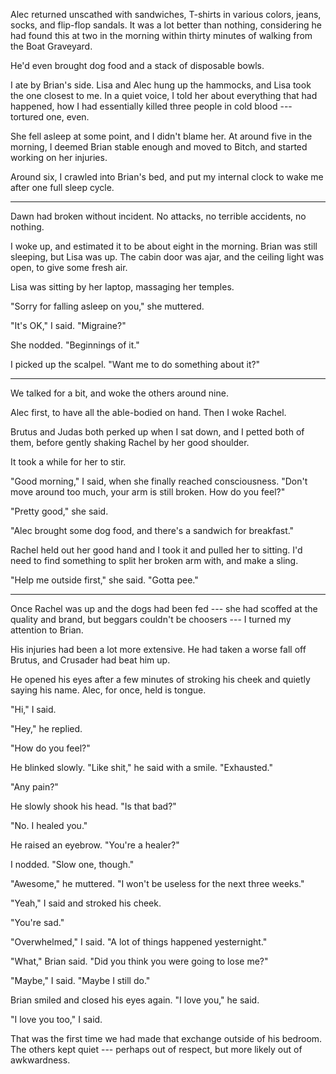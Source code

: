 Alec returned unscathed with sandwiches, T-shirts in various colors, jeans, socks, and flip-flop sandals.
It was a lot better than nothing, considering he had found this at two in the morning within thirty
minutes of walking from the Boat Graveyard.

He'd even brought dog food and a stack of disposable bowls.

I ate by Brian's side. Lisa and Alec hung up the hammocks, and Lisa took the one closest to
me. In a quiet voice, I told her about everything that had happened, how I had essentially
killed three people in cold blood --- tortured one, even.

She fell asleep at some point, and I didn't blame her. At around five in the morning, I deemed
Brian stable enough and moved to Bitch, and started working on her injuries.

Around six, I crawled into Brian's bed, and put my internal clock to wake me
after one full sleep cycle.

----

Dawn had broken without incident. No attacks, no terrible accidents, no nothing.

I woke up, and estimated it to be about eight in the morning. Brian was still sleeping,
but Lisa was up. The cabin door was ajar, and the ceiling light was open, to give some
fresh air.

Lisa was sitting by her laptop, massaging her temples.

"Sorry for falling asleep on you," she muttered.

"It's OK," I said. "Migraine?"

She nodded. "Beginnings of it."

I picked up the scalpel. "Want me to do something about it?"

----

We talked for a bit, and woke the others around nine.

Alec first, to have all the able-bodied on hand. Then I woke Rachel.

Brutus and Judas both perked up when I sat down, and I petted both of them,
before gently shaking Rachel by her good shoulder.

It took a while for her to stir.

"Good morning," I said, when she finally reached consciousness. "Don't move
around too much, your arm is still broken. How do you feel?"

"Pretty good," she said.

"Alec brought some dog food, and there's a sandwich for breakfast."

Rachel held out her good hand and I took it and pulled her to sitting. I'd need to
find something to split her broken arm with, and make a sling.

"Help me outside first," she said. "Gotta pee."

----

Once Rachel was up and the dogs had been fed --- she had scoffed at the quality and
brand, but beggars couldn't be choosers --- I turned my attention to Brian.

His injuries had been a lot more extensive. He had taken a worse fall off Brutus,
and Crusader had beat him up.

He opened his eyes after a few minutes of stroking his cheek and quietly saying his name.
Alec, for once, held is tongue.

"Hi," I said.

"Hey," he replied.

"How do you feel?"

He blinked slowly. "Like shit," he said with a smile. "Exhausted."

"Any pain?"

He slowly shook his head. "Is that bad?"

"No. I healed you."

He raised an eyebrow. "You're a healer?"

I nodded. "Slow one, though."

"Awesome," he muttered. "I won't be useless for the next three weeks."

"Yeah," I said and stroked his cheek.

"You're sad."

"Overwhelmed," I said. "A lot of things happened yesternight."

"What," Brian said. "Did you think you were going to lose me?"

"Maybe," I said. "Maybe I still do."

Brian smiled and closed his eyes again. "I love you," he said.

"I love you too," I said.

That was the first time we had made that exchange outside of his bedroom. The others
kept quiet --- perhaps out of respect, but more likely out of awkwardness.
